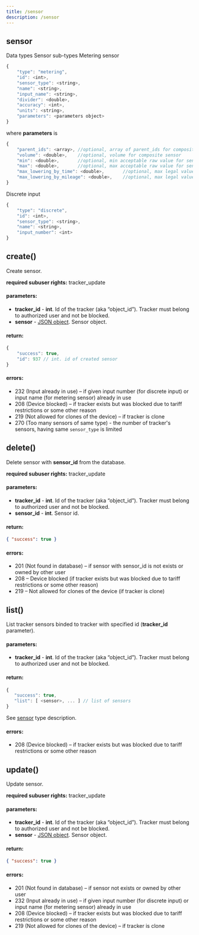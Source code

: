 ```yaml
---
title: /sensor
description: /sensor
---
```


## sensor
Data types
Sensor sub-types
Metering sensor

```js
{
    "type": "metering",
    "id": <int>,
    "sensor_type": <string>,
    "name": <string>,
    "input_name": <string>,
    "divider": <double>,
    "accuracy": <int>,
    "units": <string>,
    "parameters": <parameters object>
}
```

where **parameters** is

```js
{
    "parent_ids": <array>, //optional, array of parent_ids for composite sensor
    "volume": <double>,    //optional, volume for composite sensor
    "min": <double>,       //optional, min acceptable raw value for sensor
    "max": <double>,       //optional, max acceptable raw value for sensor
    "max_lowering_by_time": <double>,       //optional, max legal value lowering per hour
    "max_lowering_by_mileage": <double>,    //optional, max legal value lowering per 100km
}
```

Discrete input

```js
{
    "type": "discrete",
    "id": <int>,
    "sensor_type": <string>,
    "name": <string>,
    "input_number": <int>
}
```

## create()
Create sensor.

**required subuser rights:** tracker_update
#### parameters:
* **tracker_id** - **int**. Id of the tracker (aka “object_id”). Tracker must belong to authorized user and not be blocked.
* **sensor** - [JSON object](#sensor). Sensor object.

#### return:

```js
{
    "success": true,
    "id": 937 // int. id of created sensor
}
```

#### errors:
*   232 (Input already in use) – if given input number (for discrete input) or input name (for metering sensor) already in use
*   208 (Device blocked) – if tracker exists but was blocked due to tariff restrictions or some other reason
*   219 (Not allowed for clones of the device) – if tracker is clone
*   270 (Too many sensors of same type) - the number of tracker's sensors, having same `sensor_type` is limited

## delete()
Delete sensor with **sensor_id** from the database.

**required subuser rights:** tracker_update

#### parameters:
* **tracker_id** - **int**. Id of the tracker (aka “object_id”). Tracker must belong to authorized user and not be blocked.
* **sensor_id** - **int**. Sensor id.

#### return:

```json
{ "success": true }
```

#### errors:
*   201 (Not found in database) – if sensor with sensor_id is not exists or owned by other user
*   208 – Device blocked (if tracker exists but was blocked due to tariff restrictions or some other reason)
*   219 – Not allowed for clones of the device (if tracker is clone)

## list()
List tracker sensors binded to tracker with specified id (**tracker_id** parameter).

#### parameters:
* **tracker_id** - **int**. Id of the tracker (aka “object_id”). Tracker must belong to authorized user and not be blocked.

#### return:
```js
{
   "success": true,
   "list": [ <sensor>, ... ] // list of sensors
}
```
See [sensor](#sensor) type description.

#### errors:
*   208 (Device blocked) – if tracker exists but was blocked due to tariff restrictions or some other reason

## update()
Update sensor.

**required subuser rights:** tracker_update

#### parameters:
* **tracker_id** - **int**. Id of the tracker (aka “object_id”). Tracker must belong to authorized user and not be blocked.
* **sensor** - [JSON object](#sensor). Sensor object.

#### return:

```json
{ "success": true }
```

#### errors:
*   201 (Not found in database) – if sensor not exists or owned by other user
*   232 (Input already in use) – if given input number (for discrete input) or input name (for metering sensor) already in use
*   208 (Device blocked) – if tracker exists but was blocked due to tariff restrictions or some other reason
*   219 (Not allowed for clones of the device) – if tracker is clone
